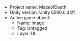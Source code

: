 <!-- UNITY CODE ASSIST INSTRUCTIONS START -->
- Project name: MazeofDeath
- Unity version: Unity 6000.0.34f1
- Active game object:
  - Name: Image
  - Tag: Untagged
  - Layer: UI
<!-- UNITY CODE ASSIST INSTRUCTIONS END -->